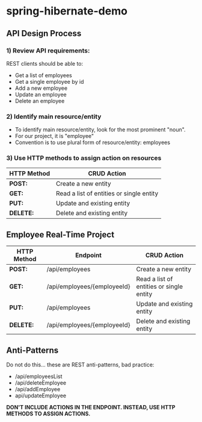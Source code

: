 # spring-hibernate-demo
 
## API Design Process

### 1) Review API requirements:
REST clients should be able to:
- Get a list of employees
- Get a single employee by id
- Add a new employee
- Update an employee
- Delete an employee

### 2) Identify main resource/entity
- To identify main resource/entity, look for the most prominent "noun".
- For our project, it is "employee"
- Convention is to use plural form of resource/entity: employees

### 3) Use HTTP methods to assign action on resources
HTTP Method | CRUD Action
----------- |-------------
**POST:**   | Create a new entity
**GET:**    | Read a list of entities or single entity
**PUT:**    | Update and existing entity
**DELETE:** | Delete and existing entity

## Employee Real-Time Project
HTTP Method | Endpoint                     | CRUD Action
----------- |------------------------------| -----------
**POST:**   | /api/employees               | Create a new entity
**GET:**    | /api/employees/{employeeId}  | Read a list of entities or single entity
**PUT:**    | /api/employees               | Update and existing entity
**DELETE:** | /api/employees/{employeeId}  | Delete and existing entity

## Anti-Patterns
Do not do this... these are REST anti-patterns, bad practice:
- /api/employeesList
- /api/deleteEmployee
- /api/addEmployee
- api/updateEmployee

**DON'T INCLUDE ACTIONS IN THE ENDPOINT. INSTEAD, USE HTTP METHODS TO ASSIGN ACTIONS.**